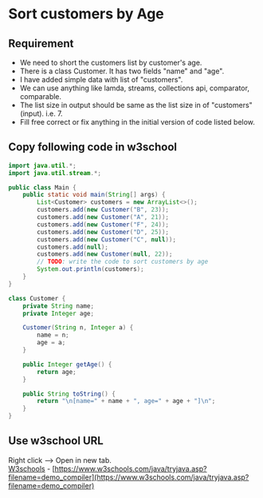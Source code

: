 # Sort customers by Age

## Requirement

* We need to short the customers list by customer's age.
* There is a class Customer. It has two fields "name" and "age".
* I have added simple data with list of "customers".
* We can use anything like lamda, streams, collections api, comparator, comparable.
* The list size in output should be same as the list size in of "customers" (input). i.e. 7.
* Fill free correct or fix anything in the initial version of code listed below.

## Copy following code in w3school

```java
import java.util.*;
import java.util.stream.*;

public class Main {
    public static void main(String[] args) {
        List<Customer> customers = new ArrayList<>();
        customers.add(new Customer("B", 23));
        customers.add(new Customer("A", 21));
        customers.add(new Customer("F", 24));
        customers.add(new Customer("D", 25));
        customers.add(new Customer("C", null));
        customers.add(null);
        customers.add(new Customer(null, 22));
        // TODO: write the code to sort customers by age
        System.out.println(customers);
    }
}

class Customer {
    private String name;
    private Integer age;

    Customer(String n, Integer a) {
        name = n;
        age = a;
    }

    public Integer getAge() {
        return age;
    }

    public String toString() {
        return "\n[name=" + name + ", age=" + age + "]\n";
    }
}
```

## Use w3school URL

Right click --> Open in new tab. <br>
<a href="https://www.w3schools.com/java/tryjava.asp?filename=demo_compiler" target="_blank">W3schools</a> - [https://www.w3schools.com/java/tryjava.asp?filename=demo_compiler](https://www.w3schools.com/java/tryjava.asp?filename=demo_compiler)

